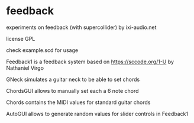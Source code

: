# feedback
experiments on feedback (with supercollider) by ixi-audio.net

license GPL

check example.scd for usage

Feedback1 is a feedback system based on https://sccode.org/1-U by Nathaniel Virgo

GNeck simulates a guitar neck to be able to set chords

ChordsGUI allows to manually set each a 6 note chord

Chords contains the MIDI values for standard guitar chords

AutoGUI allows to generate random values for slider controls in Feedback1 
